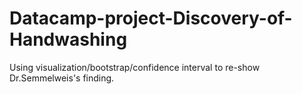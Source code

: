 # Datacamp-project-Discovery-of-Handwashing
Using visualization/bootstrap/confidence interval to re-show Dr.Semmelweis's finding.
